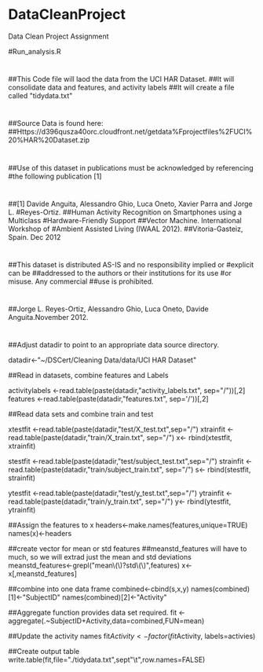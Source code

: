 DataCleanProject
================

Data Clean Project Assignment

#Run_analysis.R
#
##This Code file will laod the data from the UCI HAR Dataset.
##It will consolidate data and features, and activity labels
##It will create a file called "tidydata.txt"
#
##Source Data is found here:
##Https://d396qusza40orc.cloudfront.net/getdata%Fprojectfiles%2FUCI%20%HAR%20Dataset.zip
#
##Use of this dataset in publications must be acknowledged by referencing #the following publication [1] 
#
##[1] Davide Anguita, Alessandro Ghio, Luca Oneto, Xavier Parra and Jorge L. #Reyes-Ortiz. 
##Human Activity Recognition on Smartphones using a Multiclass #Hardware-Friendly Support 
##Vector Machine. International Workshop of #Ambient Assisted Living (IWAAL 2012). 
##Vitoria-Gasteiz, Spain. Dec 2012
#
##This dataset is distributed AS-IS and no responsibility implied or #explicit can be 
##addressed to the authors or their institutions for its use #or misuse. Any commercial 
##use is prohibited.
#
##Jorge L. Reyes-Ortiz, Alessandro Ghio, Luca Oneto, Davide Anguita.November 2012.
#
##Adjust datadir to point to an appropriate data source directory.

datadir<-"~/DSCert/Cleaning Data/data/UCI HAR Dataset"

##Read in datasets, combine features and Labels

activitylabels <-read.table(paste(datadir,"activity_labels.txt", sep="/"))[,2]
features <-read.table(paste(datadir,"features.txt", sep='/'))[,2]

##Read data sets and combine train and test

xtestfit <-read.table(paste(datadir,"test/X_test.txt",sep="/")
xtrainfit <-read.table(paste(datadir,"train/X_train.txt", sep="/")
x<- rbind(xtestfit, xtrainfit)    

stestfit <-read.table(paste(datadir,"test/subject_test.txt",sep="/")
strainfit <-read.table(paste(datadir,"train/subject_train.txt", sep="/")
s<- rbind(stestfit, strainfit)    

ytestfit <-read.table(paste(datadir,"test/y_test.txt",sep="/")
ytrainfit <-read.table(paste(datadir,"train/y_train.txt", sep="/")
y<- rbind(ytestfit, ytrainfit)  

##Assign the features to x
headers<-make.names(features,unique=TRUE) 
names(x)<-headers

##create vector for mean or std features
##meanstd_features will have to much, so we will extrad just the mean and std deviations 
meanstd_features<-grepl("mean\\(\\)?std\\(\\)",features)
x<-x[,meanstd_features]

##combine into one data frame
combined<-cbind(s,x,y)
names(combined)[1]<-"SubjectID"
names(combined)[2]<-"Activity"

##Aggregate function provides data set required.
fit <-aggregate(.~SubjectID+Activity,data=combined,FUN=mean)

##Update the activity names
fit$Activity <-factor(fit$Activity, labels=activies)

##Create output table
write.table(fit,file="./tidydata.txt",sept"\t",row.names=FALSE)
